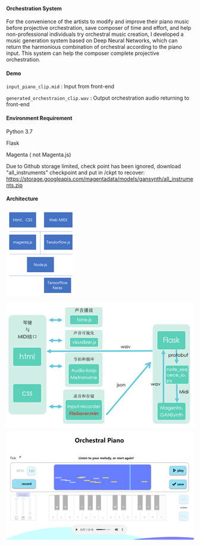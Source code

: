 #### Orchestration System

For the convenience of the artists to modify and improve their piano music before projective orchestration, save composer of time and effort, and help non-professional individuals try orchestral music creation, I developed a music generation system based on Deep Neural Networks, which can return the harmonious combination of orchestral according to the piano input. This system can help the composer complete projective orchestration. 



#### Demo 

`input_piano_clip.mid` :  Input from front-end 

`generated_orchestraion_clip.wav`  :  Output orchestration audio returning to front-end



#### Environment Requirement

Python 3.7

Flask

Magenta ( not Magenta.js)

Due to Github storage limited, check point has been ignored, download "all_instruments" checkpoint and put in /ckpt to recover: https://storage.googleapis.com/magentadata/models/gansynth/all_instruments.zip



#### Architecture

![image-20220215135825875](image-20220215135825875.png)

![image-20220215135847633](image-20220215135847633.png)



![image-20220215135914825](image-20220215135914825.png)